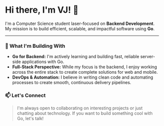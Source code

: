 # Hi there, I'm VJ! 👋

I'm a Computer Science student laser-focused on **Backend Development**. My mission is to build efficient, scalable, and impactful software using **Go**.

---

### 🚀 What I'm Building With

* **Go for Backend:** I'm actively learning and building fast, reliable server-side applications with Go.
* **Full-Stack Perspective:** While my focus is the backend, I enjoy working across the entire stack to create complete solutions for web and mobile.
* **DevOps & Automation:** I believe in writing clean code and automating processes to create smooth, continuous delivery pipelines.

### 📫 Let's Connect

> I'm always open to collaborating on interesting projects or just chatting about technology. If you want to build something cool with Go, let's talk!
